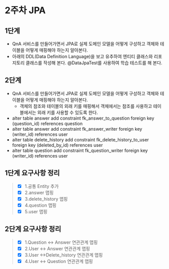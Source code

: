 # 2주차 JPA

## 1단계
- QnA 서비스를 만들어가면서 JPA로 실제 도메인 모델을 어떻게 구성하고 객체와 테이블을 어떻게 매핑해야 하는지 알아본다.
- 아래의 DDL(Data Definition Language)을 보고 유추하여 엔티티 클래스와 리포지토리 클래스를 작성해 본다.
@DataJpaTest를 사용하여 학습 테스트를 해 본다.

## 2단계
- QnA 서비스를 만들어가면서 JPA로 실제 도메인 모델을 어떻게 구성하고 객체와 테이블을 어떻게 매핑해야 하는지 알아본다.
  - 객체의 참조와 테이블의 외래 키를 매핑해서 객체에서는 참조를 사용하고 테이블에서는 외래 키를 사용할 수 있도록 한다.
- alter table answer
  add constraint fk_answer_to_question
  foreign key (question_id)
  references question
- alter table answer
add constraint fk_answer_writer
foreign key (writer_id)
references user
- alter table delete_history
add constraint fk_delete_history_to_user
foreign key (deleted_by_id)
references user
- alter table question
add constraint fk_question_writer
foreign key (writer_id)
references user

## 1단계 요구사항 정리
> - [x] 1.공통 Entity 추가
> - [x] 2.answer 맵핑
> - [x] 3.delete_history 맵핑
> - [x] 4.question 맵핑
> - [x] 5.user 맵핑

## 2단계 요구사항 정리
> - [x] 1.Question <-> Answer 연관관계 맵핑
> - [x] 2.User <-> Answer 연관관계 맵핑
> - [x] 3.User <->Delete_history 연관관계 맵핑
> - [x] 4.User <-> Question 연관관계 맵핑


